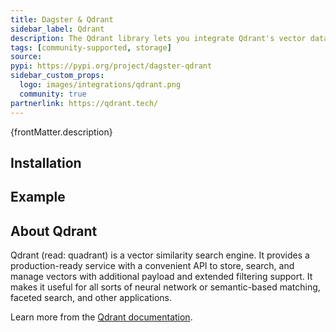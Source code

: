 ```yaml
---
title: Dagster & Qdrant
sidebar_label: Qdrant
description: The Qdrant library lets you integrate Qdrant's vector database with Dagster, making it easy to build AI-driven data pipelines. You can run vector searches and manage data directly within Dagster.
tags: [community-supported, storage]
source:
pypi: https://pypi.org/project/dagster-qdrant
sidebar_custom_props:
  logo: images/integrations/qdrant.png
  community: true
partnerlink: https://qdrant.tech/
---
```


<p>{frontMatter.description}</p>

## Installation

<PackageInstallInstructions packageName="dagster-qdrant" />

## Example

<CodeExample path="docs_snippets/docs_snippets/integrations/qdrant.py" language="python" />

## About Qdrant

Qdrant (read: quadrant) is a vector similarity search engine. It provides a production-ready service with a convenient API to store, search, and manage vectors with additional payload and extended filtering support. It makes it useful for all sorts of neural network or semantic-based matching, faceted search, and other applications.

Learn more from the [Qdrant documentation](https://qdrant.tech).
